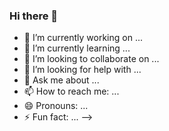 ### Hi there 👋

<!--
**ChrisVladimirov/ChrisVladimirov** is a ✨ _special_ ✨ repository because its `README.md` (this file) appears on your GitHub profile.

Here are some ideas to get you started:

<div id="header" align="center">
  <img src="https://media.giphy.com/media/M9gbBd9nbDrOTu1Mqx/giphy.gif" width="100"/>
</div>
<h1>
  hey there
  <img src="https://media.giphy.com/media/hvRJCLFzcasrR4ia7z/giphy.gif" width="30px"/>
</h1>

---

### :hammer_and_wrench: Languages and Tools :
<div>
  <img src="https://github.com/devicons/devicon/blob/master/icons/java/java-original.svg"/>
  <img src="https://github.com/devicons/devicon/blob/master/icons/spring/spring-original-wordmark.svg"/>
  <img src="https://github.com/devicons/devicon/blob/master/icons/mysql/mysql-plain-wordmark.svg"/>
  <img src="https://github.com/devicons/devicon/blob/master/icons/nodejs/nodejs-plain.svg"/>
  <img src="https://github.com/devicons/devicon/blob/master/icons/git/git-original-wordmark.svg"/>
  <img src="https://github.com/devicons/devicon/blob/master/icons/html5/html5-original-wordmark.svg"/>
  <img src=""/>
</div>

---

### :fire: My Stats :
https://github-readme-streak-stats.herokuapp.com/?user=ChrisVladimirov
[![Top Langs](https://github-readme-stats.vercel.app/api/top-langs/?username=ChrisVladimirov)](https://github.com/anuraghazra/github-readme-stats)

<!-- BLOG-POST-LIST:START -->
<!-- BLOG-POST-LIST:END -->


- 🔭 I’m currently working on ...
- 🌱 I’m currently learning ...
- 👯 I’m looking to collaborate on ...
- 🤔 I’m looking for help with ...
- 💬 Ask me about ...
- 📫 How to reach me: ...
- 😄 Pronouns: ...
- ⚡ Fun fact: ...
-->
